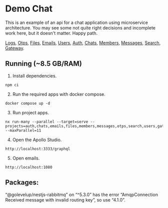 # Demo Chat

This is an example of an api for a chat application using microservice architecture. You may see some not quite right decisions and incomplete work here, but it doesn't matter. Happy path.

[Logs](apps%2Flogs%2FREADME.md), [Otps](apps%2Fotps%2FREADME.md), [Files](apps%2Ffiles%2FREADME.md),
[Emails](apps%2Femails%2FREADME.md), [Users](apps%2Fusers%2FREADME.md), [Auth](apps%2Fauth%2FREADME.md),
[Chats](apps%2Fchats%2FREADME.md), [Members](apps%2Fmembers%2FREADME.md), [Messages](apps%2Fmessages%2FREADME.md),
[Search](apps%2Fsearch%2FREADME.md), [Gateway](apps%2Fgateway%2FREADME.md).

## Running (~8.5 GB/RAM)

1. Install dependencies.
```shell
npm ci
```

2. Run the required apps with docker compose.
```shell
docker compose up -d
```

3. Run project apps.
```shell
nx run-many --parallel --target=serve --projects=auth,chats,emails,files,members,messages,otps,search,users,gateway,logs --maxParallel=11
```

4. Open the Apollo Studio.
```
http://localhost:3333/graphql
```

5. Open emails.
```
http://localhost:1080
```

## Packages:
“@golevelup/nestjs-rabbitmq” on “^5.3.0” has the error “AmqpConnection Received message with invalid routing key”, so use “4.1.0”.
